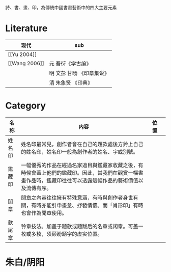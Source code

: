 詩、書、畫、印，為傳統中國書畫藝術中的四大主要元素

# Literature
| 现代          | sub                     |
| ------------- | ----------------------- |
| [[Yu 2004]]   |                         |
| [[Wang 2006]] | 元 吾衍《学古编》       |
|               | 明 文彭 甘旸 《印章集说》 |
|               | 清 朱象贤 《印典》      |


# Category
| 名称   | 内容                                                                                                                                                         | 位置 |     |
| ------ | ------------------------------------------------------------------------------------------------------------------------------------------------------------ | ---- | --- |
| 姓名印 | 姓名印最常見，創作者會在自己的題款處後方鈐上自己的姓名印，姓名印一般為創作者的姓名、字或別號。                                                               |      |     |
| 鑑藏印 | 一幅優秀的作品在經過名家過目與鑑藏家收藏之後，有時候會蓋上他們的鑑藏印。因此，當我們在觀賞一幅書畫作品時，鑑藏印往往可以透露這幅作品的藝術價值以及流傳有序。 |      |     |
| 閒章   | 閒章之內容往往擁有特殊意涵，有時與創作者身世有關，有時亦能引申畫意、抒發情懷。而「肖形印」有時也會作為閒章使用。                                             |      |     |
|   款尾章     | 钤章技法。加盖于题款或题跋后的名章或闲章。可盖一枚或多枚，须顾盼题字的虚实位置。                                                                                                                                                             |      |     |



# 朱白/阴阳
